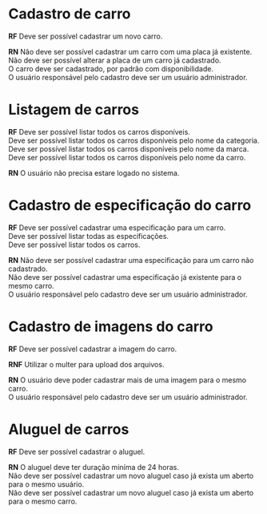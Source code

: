 # Cadastro de carro

**RF**
Deve ser possível cadastrar um novo carro. <br>

**RN**
Não deve ser possível cadastrar um carro com uma placa já existente. <br>
Não deve ser possível alterar a placa de um carro já cadastrado. <br>
O carro deve ser cadastrado, por padrão com disponibilidade. <br>
O usuário responsável pelo cadastro deve ser um usuário administrador.

# Listagem de carros

**RF** 
Deve ser possível listar todos os carros disponíveis. <br>
Deve ser possível listar todos os carros disponíveis pelo nome da categoria. <br>
Deve ser possível listar todos os carros disponíveis pelo nome da marca. <br>
Deve ser possível listar todos os carros disponíveis pelo nome da carro. 

**RN**
O usuário não precisa estare logado no sistema.

# Cadastro de especificação do carro

**RF**
Deve ser possível cadastrar uma especificação para um carro. <br>
Deve ser possível listar todas as especificações. <br>
Deve ser possível listar todos os carros.

**RN**
Não deve ser possível cadastrar uma especificação para um carro não cadastrado. <br>
Não deve ser possível cadastrar uma especificação já existente para o mesmo carro. <br>
O usuário responsável pelo cadastro deve ser um usuário administrador.

# Cadastro de imagens do carro

**RF**
Deve ser possível cadastrar a imagem do carro.

**RNF**
Utilizar o multer para upload dos arquivos.

**RN**
O usuário deve poder cadastrar mais de uma imagem para o mesmo carro. <br>
O usuário responsável pelo cadastro deve ser um usuário administrador.

# Aluguel de carros

**RF**
Deve ser possível cadastrar o aluguel.

**RN**
O aluguel deve ter duração miníma de 24 horas. <br>
Não deve ser possível cadastrar um novo aluguel caso já exista um aberto para o mesmo usuário. <br>
Não deve ser possível cadastrar um novo aluguel caso já exista um aberto para o mesmo carro. 